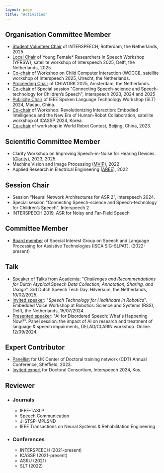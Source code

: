 ```yaml
---
layout: page
title: "Activities"
---
```


## Organisation Committee Member  ##
   - [Student Volunteer Chair](https://www.interspeech2025.org/conference-committees) of INTERSPEECH, Rotterdam, the Netherlands, 2025
   - [Local Chair](https://sites.google.com/view/yfrsw-2025/) of Young Female* Researchers in Speech Workshop (YFRSW), satellite workshop of Interspeech 2025, Delft, the Netherlands, 2025.
   - [Co-chair](https://sites.google.com/view/wocci-isca-is25) of Workshop on Child Computer Interaction (WOCCI), satellite workshop of Interspeech 2025, Utrecht, the Netherlands. 
   - [Proceeding Chair](https://chiwork.org/organizing-committee/) of CHIWORK 2025, Amsterdam, the Netherlands.
   - [Co-chair](https://sites.google.com/view/sciencetech4childspeech-is25) of Special session "Connecting Speech-science and Speech-technology for Children’s Speech", Interspeech 2023, 2024 and 2025
   - [Publicity Chair](https://2024.ieeeslt.org/committee/) of IEEE Spoken Language Technology Workshop (SLT) 2024, Macau, China.
   - [Co-chair](https://sites.google.com/view/icassp2024-workshop-eihrc/home) of Workshop: Revolutionizing Interaction: Embodied Intelligence and the New Era of Human-Robot Collaboration, satellite workshop of ICASSP 2024, Korea.
   - [Co-chair](https://www.worldrobotconference.com/en/channel/3.html) of workshop in World Robot Contest, Beijing, China, 2023. 


## Scientific Committee Member   ##
  * Clarity Workshop on Improving Speech-in-Noise for Hearing Devices. ([Clarity](https://claritychallenge.org/clarity2025-workshop/organisers.html)), 2023, 2025.
  * Machine Vision and Image Processing ([MVIP](https://mvip2022.ismvipconf.ir/Sci.php)), 2022
  * Applied Research in Electrical Engineering ([AREE](https://aree2023.scu.ac.ir/fa/page.php?rid=58)), 2022
    
## Session Chair  ##
   - Session “Neural Network Architectures for ASR 2”, Interspeech 2024.
   - Special session "Connecting Speech-science and Speech-technology for Children’s Speech", Interspeech 2
   - INTERSPEECH 2019, ASR for Noisy and Far-Field Speech
  
## Committee Member  ##
   - [Board member](https://www.slpat.org/officers.php) of Special Interest Group on Speech and Language Processing for Assistive Technologies (ISCA SIG-SLPAT). (2022-present)

## Talk  ##
   - [Speaker of Talks from Academia](https://sites.google.com/view/dutchspeechtechday/speakers?authuser=0): "_Challenges and Recommendations for Dutch Atypical Speech Data Collection, Annotation, Sharing, and Usage_". 3rd Dutch Speech Tech Day. Hilversum, the Netherlands, 10/02/2025.
   - [Invited speaker](https://rosielab.github.io/#invited): "_Speech Technology for Healthcare in Robotics_". Embedded Voice Workshop at Robotics: Science and Systems (RSS), Delft, the Netherlands, 15/07/2024.
   - [Presented speaker](https://delad.ruhosting.nl/wordpress/delad-workshop-2024/): "AI for Disordered Speech: What's Happening Now?". Panel session: the impact of AI on research and treatment of language & speech impairments, DELAD/CLARIN workshop. Online. 12/09/2024.

## Expert Contributor  ##
   - [Panellist](https://slt-cdt.sheffield.ac.uk/annual-conference-2023/schedule) for UK Center of Doctoral training network (CDT) Annual Conference, Sheffield, 2023.
   - [Invited expert](https://www.isca-students.org/sacweb/images/files/resources/10th%20DC/ISCA-SAC_DCPROGRAM2024_v2.pdf) for Doctoral Consortium, Interspeech 2024, Kos.

## Reviewer ##
* ### Journals ###
  - IEEE-TASLP
  - Speech Communication
  - J-STSP-MPLSND
  - IEEE Transactions on Neural Systems & Rehabilitation Engineering
* ### Conferences ###
  - INTERSPEECH (2021-present)
  - ICASSP (2021-present)
  - ASRU (2021)
  - SLT (2022)
